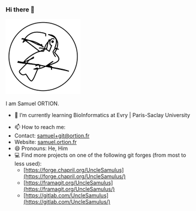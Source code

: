 ### Hi there 👋

![Toucan Logo](./toucan-logo.png)

I am Samuel ORTION.

<!-- 🔭 I’m currently working on ... -->
- 🌱 I’m currently learning BioInformatics at Evry | Paris-Saclay University
<!-- - 👯 I’m looking to collaborate on ...-->
<!-- - 🤔 I’m looking for help with ...--
- 💬 Ask me about ... -->
- 📫 How to reach me: 
 - Contact: [samuel+git@ortion.fr](mailto:samuel+git@ortion.fr)
 - Website: [samuel.ortion.fr](https://samuel.ortion.fr/)
- 😄 Pronouns: He, Him
- 💻 Find more projects on one of the following git forges (from most to less used):
  - [https://forge.chapril.org/UncleSamulus](https://forge.chapril.org/UncleSamulus/)
  - [https://framagit.org/UncleSamulus](https://framagit.org/UncleSamulus/)
  - [https://gitlab.com/UncleSamulus](https://gitlab.com/UncleSamulus/)
